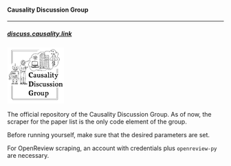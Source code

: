#### Causality Discussion Group

---

##### [discuss.causality.link](discuss.causality.link)

<img src="media/CDG-logo.jpg" style="zoom:15%;" />

The official repository of the Causality Discussion Group. As of now, the scraper for the paper list is the only code element of the group.

Before running yourself, make sure that the desired parameters are set.

For OpenReview scraping, an account with credentials plus `openreview-py` are necessary.